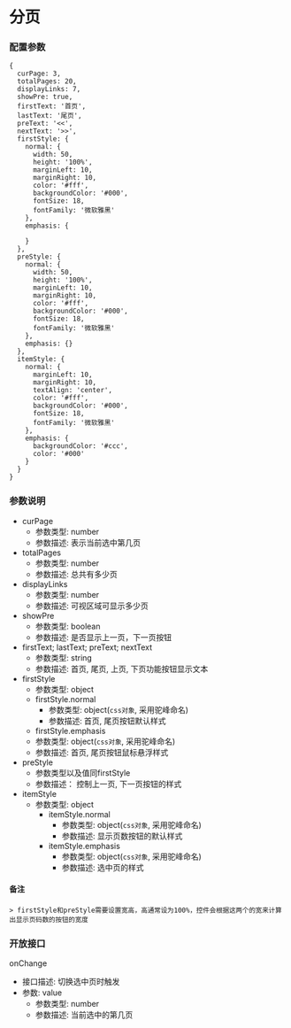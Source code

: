 # 分页

### 配置参数

    {
      curPage: 3,
      totalPages: 20,
      displayLinks: 7,
      showPre: true,
      firstText: '首页',
      lastText: '尾页',
      preText: '<<',
      nextText: '>>',
      firstStyle: {
        normal: {
          width: 50,
          height: '100%',
          marginLeft: 10,
          marginRight: 10,
          color: '#fff',
          backgroundColor: '#000',
          fontSize: 18,
          fontFamily: '微软雅黑'
        },
        emphasis: {

        }
      },
      preStyle: {
        normal: {
          width: 50,
          height: '100%',
          marginLeft: 10,
          marginRight: 10,
          color: '#fff',
          backgroundColor: '#000',
          fontSize: 18,
          fontFamily: '微软雅黑'
        },
        emphasis: {}
      },
      itemStyle: {
        normal: {
          marginLeft: 10,
          marginRight: 10,
          textAlign: 'center',
          color: '#fff',
          backgroundColor: '#000',
          fontSize: 18,
          fontFamily: '微软雅黑'
        },
        emphasis: {
          backgroundColor: '#ccc',
          color: '#000'
        }
      }
    }

### 参数说明
  * curPage
    * 参数类型: number
    * 参数描述: 表示当前选中第几页
  * totalPages
    * 参数类型: number
    * 参数描述: 总共有多少页
  * displayLinks
    * 参数类型: number
    * 参数描述: 可视区域可显示多少页
  * showPre
    * 参数类型: boolean
    * 参数描述: 是否显示上一页，下一页按钮
  * firstText; lastText; preText; nextText
    * 参数类型: string
    * 参数描述: 首页, 尾页, 上页, 下页功能按钮显示文本
  * firstStyle
    * 参数类型: object
    * firstStyle.normal
      * 参数类型: object(`css对象`, 采用驼峰命名)
      * 参数描述: 首页, 尾页按钮默认样式
    * firstStyle.emphasis
    * 参数类型: object(`css对象`, 采用驼峰命名)
    * 参数描述: 首页, 尾页按钮鼠标悬浮样式
  * preStyle
    * 参数类型以及值同firstStyle
    * 参数描述： 控制上一页, 下一页按钮的样式
  * itemStyle
    * 参数类型: object
      * itemStyle.normal
        * 参数类型: object(`css对象`, 采用驼峰命名)
        * 参数描述: 显示页数按钮的默认样式
      * itemStyle.emphasis
        * 参数类型: object(`css对象`, 采用驼峰命名)
        * 参数描述: 选中页的样式

#### 备注
    > firstStyle和preStyle需要设置宽高，高通常设为100%，控件会根据这两个的宽来计算出显示页码数的按钮的宽度

### 开放接口
 onChange
  * 接口描述: 切换选中页时触发
  * 参数: value
    * 参数类型: number
    * 参数描述: 当前选中的第几页
